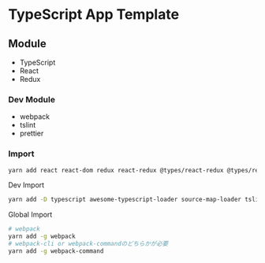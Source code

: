 # TypeScript App Template

## Module
* TypeScript
* React
* Redux

### Dev Module
* webpack
* tslint
* prettier

### Import
```sh
yarn add react react-dom redux react-redux @types/react-redux @types/react @types/react-dom
```

Dev Import
```sh
yarn add -D typescript awesome-typescript-loader source-map-loader tslint prettier tslint-config-prettier tslint-plugin-prettier tslint-config-standard
```

Global Import
```sh
# webpack
yarn add -g webpack
# webpack-cli or webpack-commandのどちらかが必要
yarn add -g webpack-command
```

